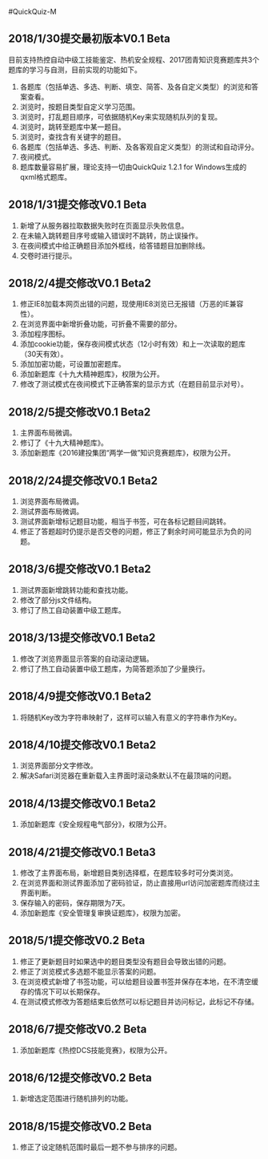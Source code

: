 #QuickQuiz-M

## 2018/1/30提交最初版本V0.1 Beta
目前支持热控自动中级工技能鉴定、热机安全规程、2017团青知识竞赛题库共3个题库的学习与自测，目前实现的功能如下。

1. 各题库（包括单选、多选、判断、填空、简答、及各自定义类型）的浏览和答案查看。
2. 浏览时，按题目类型自定义学习范围。
3. 浏览时，打乱题目顺序，可依据随机Key来实现随机队列的复现。
4. 浏览时，跳转至题库中某一题目。
5. 浏览时，查找含有关键字的题目。
6. 各题库（包括单选、多选、判断、及各客观自定义类型）的测试和自动评分。
7. 夜间模式。
8. 题库数量容易扩展，理论支持一切由QuickQuiz 1.2.1 for Windows生成的qxml格式题库。

## 2018/1/31提交修改V0.1 Beta

1. 新增了从服务器拉取数据失败时在页面显示失败信息。
2. 在未输入跳转题目序号或输入错误时不跳转，防止误操作。
3. 在夜间模式中给正确题目添加外框线，给答错题目加删除线。
4. 交卷时进行提示。

## 2018/2/4提交修改V0.1 Beta2

1. 修正IE8加载本网页出错的问题，现使用IE8浏览已无报错（万恶的IE兼容性）。
2. 在浏览界面中新增折叠功能，可折叠不需要的部分。
3. 添加程序图标。
4. 添加cookie功能，保存夜间模式状态（12小时有效）和上一次读取的题库（30天有效）。
5. 添加加密功能，可设置加密题库。
6. 添加新题库《十九大精神题库》，权限为公开。
7. 修改了测试模式在夜间模式下正确答案的显示方式（在题目前显示对号）。

## 2018/2/5提交修改V0.1 Beta2

1. 主界面布局微调。
2. 修订了《十九大精神题库》。
3. 添加新题库《2016建投集团“两学一做”知识竞赛题库》，权限为公开。

## 2018/2/24提交修改V0.1 Beta2

1. 浏览界面布局微调。
2. 测试界面布局微调。
3. 测试界面新增标记题目功能，相当于书签，可在各标记题目间跳转。
4. 修正了答题超时仍提示是否交卷的问题，修正了剩余时间可能显示为负的问题。

## 2018/3/6提交修改V0.1 Beta2

1. 测试界面新增跳转功能和查找功能。
2. 修改了部分js文件结构。
3. 修订了热工自动装置中级工题库。

## 2018/3/13提交修改V0.1 Beta2

1. 修改了浏览界面显示答案的自动滚动逻辑。
2. 修订了热工自动装置中级工题库，为简答题添加了少量换行。

## 2018/4/9提交修改V0.1 Beta2

1. 将随机Key改为字符串映射了，这样可以输入有意义的字符串作为Key。

## 2018/4/10提交修改V0.1 Beta2

1. 浏览界面部分文字修改。
2. 解决Safari浏览器在重新载入主界面时滚动条默认不在最顶端的问题。

## 2018/4/13提交修改V0.1 Beta2

1. 添加新题库《安全规程电气部分》，权限为公开。

## 2018/4/21提交修改V0.1 Beta3

1. 修改了主界面布局，新增题目类别选择框，在题库较多时可分类浏览。
2. 在浏览界面和测试界面添加了密码验证，防止直接用url访问加密题库而绕过主界面判断。
3. 保存输入的密码，保存期限为7天。
4. 添加新题库《安全管理复审换证题库》，权限为加密。

## 2018/5/1提交修改V0.2 Beta

1. 修正了更新题目时如果选中的题目类型没有题目会导致出错的问题。
2. 修正了浏览模式多选题不能显示答案的问题。
3. 在浏览模式新增了书签功能，可以给题目设置书签并保存在本地，在不清空缓存的情况下可以长期保存。
4. 在测试模式修改为答题结束后依然可以标记题目并访问标记，此标记不存储。

## 2018/6/7提交修改V0.2 Beta

1. 添加新题库《热控DCS技能竞赛》，权限为公开。

## 2018/6/12提交修改V0.2 Beta

1. 新增选定范围进行随机排列的功能。

## 2018/8/15提交修改V0.2 Beta

1. 修正了设定随机范围时最后一题不参与排序的问题。
